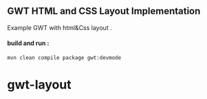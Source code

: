 ## GWT HTML and CSS Layout Implementation

Example GWT with html&Css layout .

#### build and run : 
`mvn clean compile package gwt:devmode`

# gwt-layout

